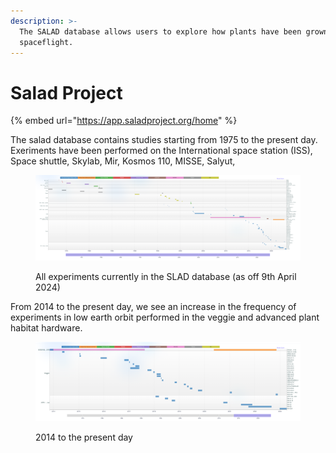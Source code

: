 ```yaml
---
description: >-
  The SALAD database allows users to explore how plants have been grown in
  spaceflight.
---
```


# Salad Project



{% embed url="https://app.saladproject.org/home" %}

The salad database contains studies starting from 1975 to the present day. Exeriments have been performed on the International space station (ISS), Space shuttle, Skylab, Mir, Kosmos 110, MISSE, Salyut, &#x20;



<figure><img src="../.gitbook/assets/image (6).png" alt=""><figcaption><p>All experiments currently in the SLAD database (as off 9th April 2024)</p></figcaption></figure>



From 2014 to the present day, we see an increase in the frequency of experiments in low earth orbit performed in the veggie and advanced plant habitat hardware. &#x20;

<figure><img src="../.gitbook/assets/image (8).png" alt=""><figcaption><p>2014 to the present day</p></figcaption></figure>

